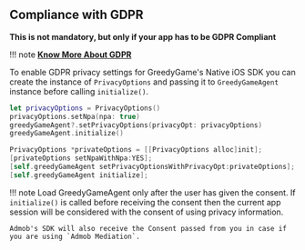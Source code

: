 ## **Compliance with GDPR**

**This is not mandatory, but only if your app has to be GDPR Compliant**

!!! note
    **<a target="_blank" rel="noopener noreferrer" href="https://greedygame.com/post/gdpr">Know More About GDPR</a>**

To enable GDPR privacy settings for GreedyGame's Native iOS SDK you can create the instance of `PrivacyOptions` and passing it to `GreedyGameAgent` instance before calling `initialize()`.

```Swift tab=
let privacyOptions = PrivacyOptions()
privacyOptions.setNpa(npa: true)
greedyGameAgent?.setPrivacyOptions(privacyOpt: privacyOptions)
greedyGameAgent.initialize()
```

```Objective-C tab="Objective-C"
PrivacyOptions *privateOptions = [[PrivacyOptions alloc]init];
[privateOptions setNpaWithNpa:YES];
[self.greedyGameAgent setPrivacyOptionsWithPrivacyOpt:privateOptions];
[self.greedyGameAgent initialize];
```

!!! note
    Load GreedyGameAgent only after the user has given the consent. If `initialize()` is called before receiving the consent then the current app session will be considered with the consent of using privacy information. 

    Admob's SDK will also receive the Consent passed from you in case if you are using `Admob Mediation`.